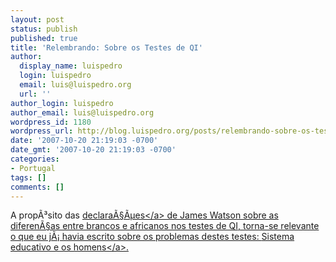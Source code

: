 ```yaml
---
layout: post
status: publish
published: true
title: 'Relembrando: Sobre os Testes de QI'
author:
  display_name: luispedro
  login: luispedro
  email: luis@luispedro.org
  url: ''
author_login: luispedro
author_email: luis@luispedro.org
wordpress_id: 1180
wordpress_url: http://blog.luispedro.org/posts/relembrando-sobre-os-testes-de-qi
date: '2007-10-20 21:19:03 -0700'
date_gmt: '2007-10-20 21:19:03 -0700'
categories:
- Portugal
tags: []
comments: []
---
```

<p>A prop&Atilde;&sup3;sito das <a href="http:&#47;&#47;news.independent.co.uk&#47;sci_tech&#47;article3067222.ece">declara&Atilde;&sect;&Atilde;&micro;es<&#47;a> de James Watson sobre as diferen&Atilde;&sect;as entre brancos e africanos nos testes de QI, torna-se relevante o que eu j&Atilde;&iexcl; havia escrito sobre os problemas destes testes: <a href="http:&#47;&#47;blog.luispedro.org&#47;posts&#47;sistema-educativo-e-os-homens">Sistema educativo e os homens<&#47;a>.</p>
